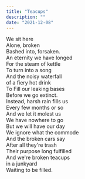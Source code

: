 ```yaml
---
title: "Teacups"
description: ""
date: "2021-12-08"
---
```

We sit here    
Alone, broken    
Bashed into, forsaken.    
An eternity we have longed    
For the steam of kettle     
To turn into a song    
And the noisy waterfall    
of a fiery hot drink     
To Fill our leaking bases     
Before we go extinct.      
Instead, harsh rain fills us     
Every few months or so     
And we let it molest us     
We have nowhere to go     
But we will have our day      
We ignore what the commode      
And the broken cars say      
After all they're trash       
Their purpose long fulfilled        
And we're broken teacups      
in a junkyard      
Waiting to be filled.      
